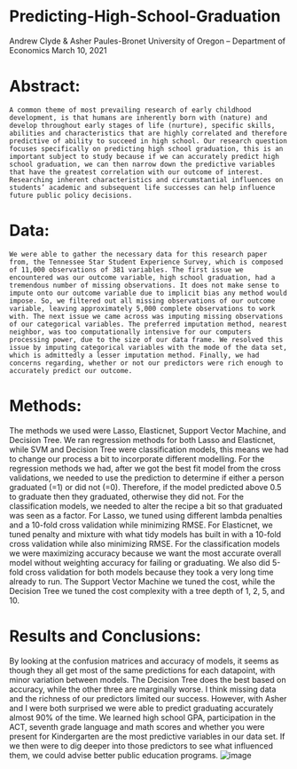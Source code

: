 # Predicting-High-School-Graduation

Andrew Clyde & Asher Paules-Bronet
University of Oregon – Department of Economics
March 10, 2021

# Abstract:
	A common theme of most prevailing research of early childhood development, is that humans are inherently born with (nature) and develop throughout early stages of life (nurture), specific skills, abilities and characteristics that are highly correlated and therefore predictive of ability to succeed in high school. Our research question focuses specifically on predicting high school graduation, this is an important subject to study because if we can accurately predict high school graduation, we can then narrow down the predictive variables that have the greatest correlation with our outcome of interest. Researching inherent characteristics and circumstantial influences on students’ academic and subsequent life successes can help influence future public policy decisions. 
  
# Data:
	We were able to gather the necessary data for this research paper from, the Tennessee Star Student Experience Survey, which is composed of 11,000 observations of 381 variables. The first issue we encountered was our outcome variable, high school graduation, had a tremendous number of missing observations. It does not make sense to impute onto our outcome variable due to implicit bias any method would impose. So, we filtered out all missing observations of our outcome variable, leaving approximately 5,000 complete observations to work with. The next issue we came across was imputing missing observations of our categorical variables. The preferred imputation method, nearest neighbor, was too computationally intensive for our computers processing power, due to the size of our data frame. We resolved this issue by imputing categorical variables with the mode of the data set, which is admittedly a lesser imputation method. Finally, we had concerns regarding, whether or not our predictors were rich enough to accurately predict our outcome. 
  
# Methods:
The methods we used were Lasso, Elasticnet, Support Vector Machine, and Decision Tree. We ran regression methods for both Lasso and Elasticnet, while SVM and Decision Tree were classification models, this means we had to change our process a bit to incorporate different modelling. For the regression methods we had, after we got the best fit model from the cross validations, we needed to use the prediction to determine if either a person graduated (=1) or did not (=0). Therefore, if the model predicted above 0.5 to graduate then they graduated, otherwise they did not. For the classification models, we needed to alter the recipe a bit so that graduated was seen as a factor. For Lasso, we tuned using different lambda penalties and a 10-fold cross validation while minimizing RMSE. For Elasticnet, we tuned penalty and mixture with what tidy models has built in with a 10-fold cross validation while also minimizing RMSE. For the classification models we were maximizing accuracy because we want the most accurate overall model without weighting accuracy for failing or graduating. We also did 5-fold cross validation for both models because they took a very long time already to run. The Support Vector Machine we tuned the cost, while the Decision Tree we tuned the cost complexity with a tree depth of 1, 2, 5, and 10. 

# Results and Conclusions: 
By looking at the confusion matrices and accuracy of models, it seems as though they all get most of the same predictions for each datapoint, with minor variation between models. The Decision Tree does the best based on accuracy, while the other three are marginally worse. I think missing data and the richness of our predictors limited our success. However, with Asher and I were both surprised we were able to predict graduating accurately almost 90% of the time. We learned high school GPA, participation in the ACT, seventh grade language and math scores and whether you were present for Kindergarten are the most predictive variables in our data set. If we then were to dig deeper into those predictors to see what influenced them, we could advise better public education programs. 
![image](https://user-images.githubusercontent.com/79434974/110737256-e4222600-81e1-11eb-98fe-912e58bc13f0.png)
